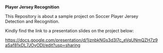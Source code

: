  **Player Jersey Recognition**

This Repository is about a sample project on Soccer Player Jersey Detection and Recognition.

Kindly find the link to a presentation slides on the project below:

https://docs.google.com/presentation/d/1jznbkNGs3d3l7c_eVqUNmQZH7z9aSaf81xDL7JOyODI/edit?usp=sharing



